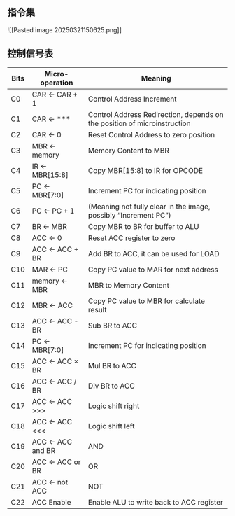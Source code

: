 ## 指令集
![[Pasted image 20250321150625.png]]

## 控制信号表
| Bits | Micro-operation  | Meaning                                                                  |
| ---- | ---------------- | ------------------------------------------------------------------------ |
| C0   | CAR ← CAR + 1    | Control Address Increment                                                |
| C1   | CAR ← ***        | Control Address Redirection, depends on the position of microinstruction |
| C2   | CAR ← 0          | Reset Control Address to zero position                                   |
| C3   | MBR ← memory     | Memory Content to MBR                                                    |
| C4   | IR ← MBR[15:8]   | Copy MBR[15:8] to IR for OPCODE                                          |
| C5   | PC ← MBR[7:0]    | Increment PC for indicating position                                     |
| C6   | PC ← PC + 1      | (Meaning not fully clear in the image, possibly “Increment PC”)          |
| C7   | BR ← MBR         | Copy MBR to BR for buffer to ALU                                         |
| C8   | ACC ← 0          | Reset ACC register to zero                                               |
| C9   | ACC ← ACC + BR   | Add BR to ACC, it can be used for LOAD                                   |
| C10  | MAR ← PC         | Copy PC value to MAR for next address                                    |
| C11  | memory ← MBR     | MBR to Memory Content                                                    |
| C12  | MBR ← ACC        | Copy PC value to MBR for calculate result                                |
| C13  | ACC ← ACC - BR   | Sub BR to ACC                                                            |
| C14  | PC ← MBR[7:0]    | Increment PC for indicating position                                     |
| C15  | ACC ← ACC × BR   | Mul BR to ACC                                                            |
| C16  | ACC ← ACC / BR   | Div BR to ACC                                                            |
| C17  | ACC ← ACC >>>    | Logic shift right                                                        |
| C18  | ACC ← ACC <<<    | Logic shift left                                                         |
| C19  | ACC ← ACC and BR | AND                                                                      |
| C20  | ACC ← ACC or BR  | OR                                                                       |
| C21  | ACC ← not ACC    | NOT                                                                      |
| C22  | ACC Enable       | Enable ALU   to write back to ACC register                                 |
